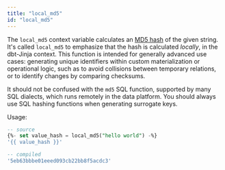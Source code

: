 ```yaml
---
title: "local_md5"
id: "local_md5"
---
```


The `local_md5` context variable calculates an [MD5 hash](https://en.wikipedia.org/wiki/MD5) of the given string. It's called `local_md5` to emphasize that the hash is calculated _locally_, in the dbt-Jinja context. This function is intended for generally advanced use cases: generating unique identifiers within custom materialization or operational logic, such as to avoid collisions between temporary relations, or to identify changes by comparing checksums.

It should not be confused with the `md5` SQL function, supported by many SQL dialects, which runs remotely in the data platform. You should always use SQL hashing functions when generating <Term id="surrogate-key">surrogate keys</Term>.

Usage:
```sql
-- source
{%- set value_hash = local_md5("hello world") -%}
'{{ value_hash }}'

-- compiled
'5eb63bbbe01eeed093cb22bb8f5acdc3'
```
